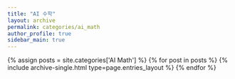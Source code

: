 ```yaml
---
title: "AI 수학"
layout: archive
permalink: categories/ai_math
author_profile: true
sidebar_main: true
---
```



{% assign posts = site.categories['AI Math'] %}
{% for post in posts %} {% include archive-single.html type=page.entries_layout %} {% endfor %}